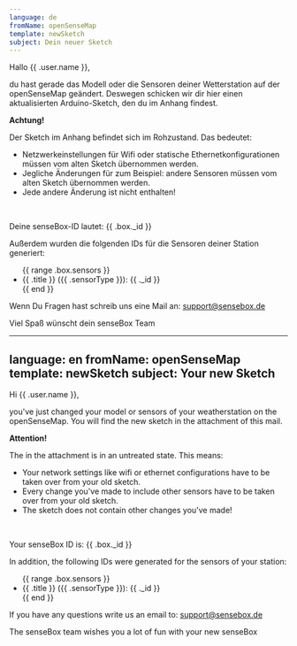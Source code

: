 ```yaml
---
language: de
fromName: openSenseMap
template: newSketch
subject: Dein neuer Sketch
---
```


<p>
Hallo {{ .user.name }},
</p>
<p>
  du hast gerade das Modell oder die Sensoren deiner Wetterstation auf der openSenseMap geändert. Deswegen schicken wir dir hier einen aktualisierten Arduino-Sketch, den du im Anhang findest.
</p>
<p><b>Achtung!</b></p>
<p>
  Der Sketch im Anhang befindet sich im Rohzustand. Das bedeutet:
</p>
<ul>
  <li>Netzwerkeinstellungen für Wifi oder statische Ethernetkonfigurationen müssen vom alten Sketch übernommen werden.</li>
<li>Jegliche Änderungen für zum Beispiel: andere Sensoren müssen vom alten Sketch übernommen werden.</li>
<li>Jede andere Änderung ist nicht enthalten!</li>
</ul>
<br />
<p>Deine senseBox-ID lautet: {{ .box._id }}</p>
<p>Außerdem wurden die folgenden IDs für die Sensoren deiner Station generiert:</p>
<ul>{{ range .box.sensors }}
    <li>{{ .title }} ({{ .sensorType }}): {{ ._id }}</li>
{{ end }}</ul>
<p>
  Wenn Du Fragen hast schreib uns eine Mail an: <a href="mailto:support@sensebox.de?Subject=Neuer%20Sketch" target="_top">support@sensebox.de</a>
</p>
<p>
  Viel Spaß wünscht dein senseBox Team
</p>

---
language: en
fromName: openSenseMap
template: newSketch
subject: Your new Sketch
---

<p>
  Hi {{ .user.name }},
</p>
<p>
  you've just changed your model or sensors of your weatherstation on the openSenseMap. You will find the new sketch in the attachment of this mail.
</p>
<p><b>Attention!</b></p>
<p>
  The in the attachment is in an untreated state. This means:
</p>
<ul>
  <li>Your network settings like wifi or ethernet configurations have to be taken over from your old sketch.</li>
<li>Every change you've made to include other sensors have to be taken over from your old sketch.</li>
<li>The sketch does not contain other changes you've made!</li>
</ul>
<br />
<p>Your senseBox ID is: {{ .box._id }}</p>
<p>In addition, the following IDs were generated for the sensors of your station:</p>
<ul>{{ range .box.sensors }}
    <li>{{ .title }} ({{ .sensorType }}): {{ ._id }}</li>
{{ end }}</ul>
<p>
  If you have any questions write us an email to: <a href="mailto:support@sensebox.de?Subject=New%20Sketch" target="_top">support@sensebox.de</a>
</p>
<p>
  The senseBox team wishes you a lot of fun with your new senseBox
</p>